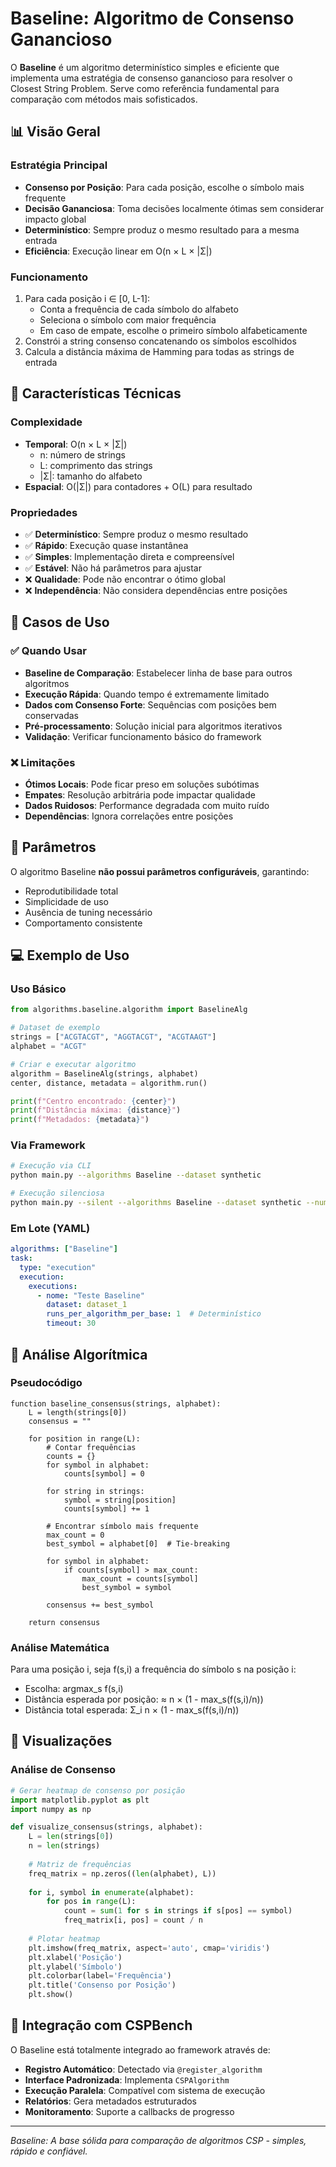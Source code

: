 # Baseline: Algoritmo de Consenso Ganancioso

O **Baseline** é um algoritmo determinístico simples e eficiente que implementa uma estratégia de consenso ganancioso para resolver o Closest String Problem. Serve como referência fundamental para comparação com métodos mais sofisticados.

## 📊 Visão Geral

### **Estratégia Principal**
- **Consenso por Posição**: Para cada posição, escolhe o símbolo mais frequente
- **Decisão Gananciosa**: Toma decisões localmente ótimas sem considerar impacto global
- **Determinístico**: Sempre produz o mesmo resultado para a mesma entrada
- **Eficiência**: Execução linear em O(n × L × |Σ|)

### **Funcionamento**
1. Para cada posição i ∈ [0, L-1]:
   - Conta a frequência de cada símbolo do alfabeto
   - Seleciona o símbolo com maior frequência
   - Em caso de empate, escolhe o primeiro símbolo alfabeticamente
2. Constrói a string consenso concatenando os símbolos escolhidos
3. Calcula a distância máxima de Hamming para todas as strings de entrada

## 🔧 Características Técnicas

### **Complexidade**
- **Temporal**: O(n × L × |Σ|)
  - n: número de strings
  - L: comprimento das strings  
  - |Σ|: tamanho do alfabeto
- **Espacial**: O(|Σ|) para contadores + O(L) para resultado

### **Propriedades**
- ✅ **Determinístico**: Sempre produz o mesmo resultado
- ✅ **Rápido**: Execução quase instantânea
- ✅ **Simples**: Implementação direta e compreensível
- ✅ **Estável**: Não há parâmetros para ajustar
- ❌ **Qualidade**: Pode não encontrar o ótimo global
- ❌ **Independência**: Não considera dependências entre posições

## 🎯 Casos de Uso

### **✅ Quando Usar**
- **Baseline de Comparação**: Estabelecer linha de base para outros algoritmos
- **Execução Rápida**: Quando tempo é extremamente limitado
- **Dados com Consenso Forte**: Sequências com posições bem conservadas
- **Pré-processamento**: Solução inicial para algoritmos iterativos
- **Validação**: Verificar funcionamento básico do framework

### **❌ Limitações**
- **Ótimos Locais**: Pode ficar preso em soluções subótimas
- **Empates**: Resolução arbitrária pode impactar qualidade
- **Dados Ruidosos**: Performance degradada com muito ruído
- **Dependências**: Ignora correlações entre posições

## 🧮 Parâmetros

O algoritmo Baseline **não possui parâmetros configuráveis**, garantindo:
- Reprodutibilidade total
- Simplicidade de uso
- Ausência de tuning necessário
- Comportamento consistente

## 💻 Exemplo de Uso

### **Uso Básico**
```python
from algorithms.baseline.algorithm import BaselineAlg

# Dataset de exemplo
strings = ["ACGTACGT", "AGGTACGT", "ACGTAAGT"]
alphabet = "ACGT"

# Criar e executar algoritmo
algorithm = BaselineAlg(strings, alphabet)
center, distance, metadata = algorithm.run()

print(f"Centro encontrado: {center}")
print(f"Distância máxima: {distance}")
print(f"Metadados: {metadata}")
```

### **Via Framework**
```bash
# Execução via CLI
python main.py --algorithms Baseline --dataset synthetic

# Execução silenciosa
python main.py --silent --algorithms Baseline --dataset synthetic --num-execs 1
```

### **Em Lote (YAML)**
```yaml
algorithms: ["Baseline"]
task:
  type: "execution"
  execution:
    executions:
      - nome: "Teste Baseline"
        dataset: dataset_1
        runs_per_algorithm_per_base: 1  # Determinístico
        timeout: 30
```

## 🔬 Análise Algorítmica

### **Pseudocódigo**
```
function baseline_consensus(strings, alphabet):
    L = length(strings[0])
    consensus = ""
    
    for position in range(L):
        # Contar frequências
        counts = {}
        for symbol in alphabet:
            counts[symbol] = 0
        
        for string in strings:
            symbol = string[position]
            counts[symbol] += 1
        
        # Encontrar símbolo mais frequente
        max_count = 0
        best_symbol = alphabet[0]  # Tie-breaking
        
        for symbol in alphabet:
            if counts[symbol] > max_count:
                max_count = counts[symbol]
                best_symbol = symbol
        
        consensus += best_symbol
    
    return consensus
```

### **Análise Matemática**
Para uma posição i, seja f(s,i) a frequência do símbolo s na posição i:
- Escolha: argmax_s f(s,i)
- Distância esperada por posição: ≈ n × (1 - max_s(f(s,i)/n))
- Distância total esperada: Σ_i n × (1 - max_s(f(s,i)/n))

## 🎨 Visualizações

### **Análise de Consenso**
```python
# Gerar heatmap de consenso por posição
import matplotlib.pyplot as plt
import numpy as np

def visualize_consensus(strings, alphabet):
    L = len(strings[0])
    n = len(strings)
    
    # Matriz de frequências
    freq_matrix = np.zeros((len(alphabet), L))
    
    for i, symbol in enumerate(alphabet):
        for pos in range(L):
            count = sum(1 for s in strings if s[pos] == symbol)
            freq_matrix[i, pos] = count / n
    
    # Plotar heatmap
    plt.imshow(freq_matrix, aspect='auto', cmap='viridis')
    plt.xlabel('Posição')
    plt.ylabel('Símbolo')
    plt.colorbar(label='Frequência')
    plt.title('Consenso por Posição')
    plt.show()
```

## 🔗 Integração com CSPBench

O Baseline está totalmente integrado ao framework através de:

- **Registro Automático**: Detectado via `@register_algorithm`
- **Interface Padronizada**: Implementa `CSPAlgorithm`
- **Execução Paralela**: Compatível com sistema de execução
- **Relatórios**: Gera metadados estruturados
- **Monitoramento**: Suporte a callbacks de progresso

---

*Baseline: A base sólida para comparação de algoritmos CSP - simples, rápido e confiável.*
